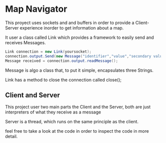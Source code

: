 # Map Navigator

This proyect uses sockets and and buffers in order to provide a Client-Server experience inorder to get information about a map.

It user a class called Link which provides a framework to easily send and receives Messages.

```java
Link connection = new Link(yoursocket);
connection.output.Send(new Message("identifier","value","secondary value"));
Message received = connection.output.readMessage();
```
Message is algo a class that, to put it simple, encapsulates three Strings.

Link has a method to close the connection called close();

## Client and Server
This project user two main parts the Client and the Server, both are just interpreters of what they receive as a message

Server is a thread, which runs on the same principle as the client.

feel free to take a look at the code in order to inspect the code in more detail.
